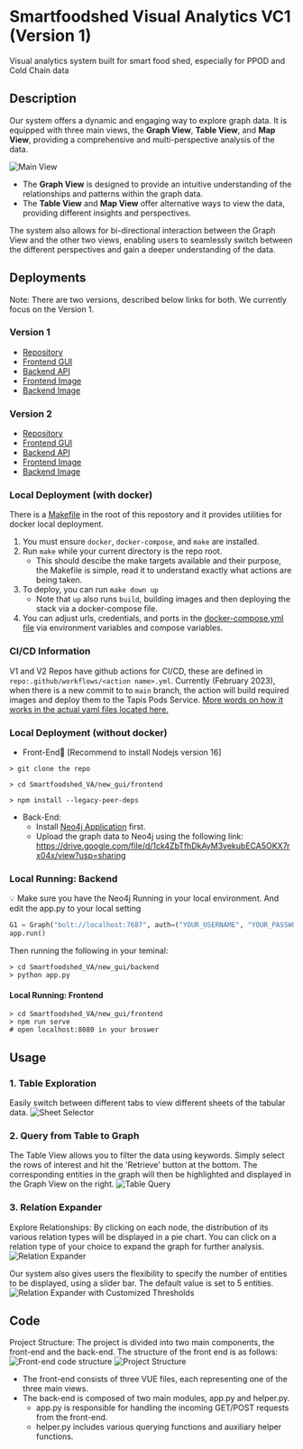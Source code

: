 # Smartfoodshed Visual Analytics VC1 (Version 1)
Visual analytics system built for smart food shed, especially for PPOD and Cold Chain data
## Description 
Our system offers a dynamic and engaging way to explore graph data. It is equipped with three main views, the **Graph View**, **Table View**, and **Map View**, providing a comprehensive and multi-perspective analysis of the data. 

![Main View](https://github.com/ICICLE-ai/Smartfoodshed_VA_VC1/blob/main/frontend/src/assets/mainView.png?raw=true)

* The **Graph View** is designed to provide an intuitive understanding of the relationships and patterns within the graph data. 
* The **Table View** and **Map View** offer alternative ways to view the data, providing different insights and perspectives. 
  
The system also allows for bi-directional interaction between the Graph View and the other two views, enabling users to seamlessly switch between the different perspectives and gain a deeper understanding of the data.


## Deployments
Note: There are two versions, described below links for both. We currently focus on the Version 1. 
### Version 1
* [Repository](https://github.com/ICICLE-ai/Smartfoodshed_VA_VC1)  
* [Frontend GUI](https://vaapifrontend.pods.icicle.tapis.io/)  
* [Backend API](https://vaapibackend.pods.icicle.tapis.io/)
* [Frontend Image](https://hub.docker.com/r/notchristiangarcia/vaapi-v1-f/)  
* [Backend Image](https://hub.docker.com/r/notchristiangarcia/vaapi-v1-b/)

### Version 2
* [Repository](https://github.com/ICICLE-ai/Smartfoodshed_VA_Flow)  
* [Frontend GUI](https://vaapi.pods.icicle.tapis.io/)  
* [Backend API](https://vaapiback.pods.icicle.tapis.io/)
* [Frontend Image](https://hub.docker.com/r/tuyamei/va-frontend/)  
* [Backend Image](https://hub.docker.com/r/tuyamei/va-backend/)

<!-- # Developer Docs -->
### Local Deployment (with docker)
There is a [Makefile](https://github.com/ICICLE-ai/Smartfoodshed_VA_VC1/blob/main/Makefile) in the root of this repostory and it provides utilities for docker local deployment.
1. You must ensure `docker`, `docker-compose`, and `make` are installed.
2. Run `make` while your current directory is the repo root.
    - This should descibe the make targets available and their purpose, the Makefile is simple, read it to understand exactly what actions are being taken.
3. To deploy, you can run `make down up`
    - Note that `up` also runs `build`, building images and then deploying the stack via a docker-compose file.
4. You can adjust urls, credentials, and ports in the [docker-compose.yml file](https://github.com/ICICLE-ai/Smartfoodshed_VA_VC1/blob/main/docker-compose.yml) via environment variables and compose variables.

### CI/CD Information
V1 and V2 Repos have github actions for CI/CD, these are defined in `repo:.github/workflows/<action name>.yml`. Currently (February 2023), when there is a new commit to to `main` branch, the action will build required images and deploy them to the Tapis Pods Service. [More words on how it works in the actual yaml files located here.](https://github.com/ICICLE-ai/Smartfoodshed_VA_VC1/blob/main/.github/workflows/main-build-push-deploy-images.yml)
   
### Local Deployment (without docker)
* Front-End📍 [Recommend to install Nodejs version 16]

```
> git clone the repo

> cd Smartfoodshed_VA/new_gui/frontend

> npm install --legacy-peer-deps
```

* Back-End: 
  * Install [Neo4j Application](https://neo4j.com/) first.
  * Upload the graph data to Neo4j using the following link: https://drive.google.com/file/d/1ck4ZbTfhDkAyM3vekubECA5OKX7rx04x/view?usp=sharing 
  
### Local Running: Backend

💡 Make sure you have the Neo4j Running in your local environment. And edit the app.py to your local setting 
```python
G1 = Graph("bolt://localhost:7687", auth=("YOUR_USERNAME", "YOUR_PASSWORD"), name="YOUR_DBNAME")
app.run()
```
Then running the following in your teminal: 
```
> cd Smartfoodshed_VA/new_gui/backend
> python app.py 
```
#### Local Running: Frontend 
```
> cd Smartfoodshed_VA/new_gui/frontend
> npm run serve
# open localhost:8080 in your broswer
```
## Usage 
### 1. Table Exploration 
Easily switch between different tabs to view different sheets of the tabular data.
![Sheet Selector](https://github.com/ICICLE-ai/Smartfoodshed_VA_VC1/blob/main/frontend/src/assets/sheetSelector.png?raw=true)
### 2. Query from Table to Graph 
The Table View allows you to filter the data using keywords. Simply select the rows of interest and hit the 'Retrieve' button at the bottom. The corresponding entities in the graph will then be highlighted and displayed in the Graph View on the right.
![Table Query](https://github.com/ICICLE-ai/Smartfoodshed_VA_VC1/blob/main/frontend/src/assets/tableQuery_AdobeExpress.gif?raw=true)
### 3. Relation Expander
Explore Relationships: By clicking on each node, the distribution of its various relation types will be displayed in a pie chart. You can click on a relation type of your choice to expand the graph for further analysis.
![Relation Expander](https://github.com/ICICLE-ai/Smartfoodshed_VA_VC1/blob/main/frontend/src/assets/relationExpand_AdobeExpress.gif?raw=true)

Our system also gives users the flexibility to specify the number of entities to be displayed, using a slider bar. The default value is set to 5 entities.
![Relation Expander with Customized Thresholds](https://github.com/ICICLE-ai/Smartfoodshed_VA_VC1/blob/main/frontend/src/assets/relationExpandWithThreshold_AdobeExpress.gif?raw=true)


## Code
Project Structure: The project is divided into two main components, the front-end and the back-end. 
The structure of the front end is as follows: 
![Front-end code structure](https://github.com/ICICLE-ai/Smartfoodshed_VA_VC1/blob/main/frontend/src/assets/codeStructure.png?raw=true)
![Project Structure](https://github.com/ICICLE-ai/Smartfoodshed_VA_VC1/blob/main/frontend/src/assets/code_structure.png?raw=true)
* The front-end consists of three VUE files, each representing one of the three main views. 
* The back-end is composed of two main modules, app.py and helper.py. 
  * app.py is responsible for handling the incoming GET/POST requests from the front-end.
  * helper.py includes various querying functions and auxiliary helper functions.
